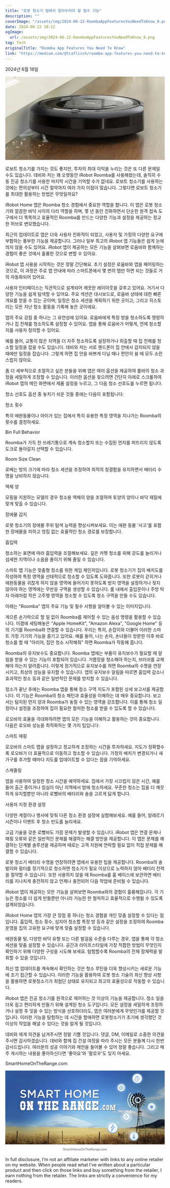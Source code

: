```yaml
---
title: "로봇 청소기 앱에서 알아두어야 할 필수 기능"
description: ""
coverImage: "/assets/img/2024-06-22-RoombaAppFeaturesYouNeedToKnow_0.png"
date: 2024-06-22 18:12
ogImage: 
  url: /assets/img/2024-06-22-RoombaAppFeaturesYouNeedToKnow_0.png
tag: Tech
originalTitle: "Roomba App Features You Need To Know"
link: "https://medium.com/@tcaflisch/roomba-app-features-you-need-to-know-82e7f7eaed63"
---
```



2024년 6월 18일

![Roomba App Features](/assets/img/2024-06-22-RoombaAppFeaturesYouNeedToKnow_0.png)

로보트 청소기를 가지는 것도 좋지만, 투자의 최대 이익을 누리는 것은 또 다른 문제일 수도 있습니다. 데비와 저는 꽤 오랫동안 iRobot Roomba를 사용해왔는데, 솔직히 수동 진공 청소기를 사용한 마지막 시간을 기억할 수가 없네요. 로보트 청소기를 사용하는 것에는 편의성부터 시간 절약까지 여러 가지 이점이 많습니다. 그렇다면 로보트 청소기를 최대한 활용하는 방법은 무엇일까요?

iRobot Home 앱은 Roomba 청소 경험에서 중요한 역할을 합니다. 이 앱은 로봇 청소기와 깔끔한 바닥 사이의 다리 역할을 하며, 몇 년 동안 진화하면서 단순한 원격 접속 도구에서 더 똑똑하고 효율적인 Roomba를 만드는 다양한 기능과 설정을 제공하는 정교한 허브로 변모했습니다.

<div class="content-ad"></div>

최근의 업데이트로 앱은 더욱 사용자 친화적이 되었고, 사용자 및 가정의 다양한 요구에 부합하는 풍부한 기능을 제공합니다. 그러나 일부 최고의 iRobot 앱 기능들은 쉽게 눈에 띄지 않을 수도 있어요. iRobot 앱이 제공하는 모든 기능을 살펴보면 로움바와 함께하는 경험이 좋은 것에서 훌륭한 것으로 변할 수 있어요.

iRobot 앱 사용을 시작하는 것은 정말 간단해요. 초기 설정은 로움바와 앱을 페어링하는 것으로, 이 과정은 주로 앱 안내에 따라 스마트폰에서 몇 번의 탭만 하면 되는 것들로 거의 자동화되어 있어요.

사용자 인터페이스는 직관적으로 설계되어 깨끗한 레이아웃을 갖추고 있어요. 거기서 다양한 기능을 쉽게 탐색할 수 있어요. 주요 섹션은 대시보드로, 로움바 상태에 대한 빠른 개요를 얻을 수 있는 곳이며; 일정은 청소 세션을 계획하기 위한 곳이고; 그리고 히스토리는 모든 지난 청소 활동을 기록해 놓은 곳이에요.

앱의 주요 강점 중 하나는 그 유연성에 있어요. 로움바에게 특정 방을 청소하도록 명령하거나 집 전체를 청소하도록 설정할 수 있어요. 앱을 통해 로움바가 어떻게, 언제 청소할지를 사용자 정의할 수 있어요.

<div class="content-ad"></div>

예를 들어, 교통이 많은 지역을 더 자주 청소하도록 설정하거나 외출할 때 집 전체를 청소할 일정을 잡을 수도 있습니다. 데비와 저는 서로 핸드폰이 집 안에서 감지되지 않을 때에만 일정을 잡습니다. 그렇게 하면 집 안을 바쁘게 다닐 때나 편안히 쉴 때 모두 소란스럽지 않아요.

좀 더 세부적으로 조절하고 싶은 분들을 위해 앱은 여러 옵션을 제공하여 룸바의 청소 과정을 세밀하게 조정할 수 있습니다. 이러한 옵션을 찾으려면 간단히 아래로 스크롤하여 iRobot 앱의 메인 화면에서 제품 설정을 누르고, 그 다음 청소 선호도를 누르면 됩니다.

청소 선호도 옵션 중 놓치기 쉬운 것들 중에는 다음이 포함됩니다:

청소 횟수

<div class="content-ad"></div>

특히 애완동물이나 아이가 있는 집에서 특히 유용한 특정 영역을 지나가는 Roomba의 횟수를 결정하세요.

Bin Full Behavior

Roomba가 가득 찬 쓰레기통으로 계속 청소할지 또는 수집된 먼지를 퍼뜨리지 않도록 도크로 돌아갈지 선택할 수 있습니다.

Room Size Clean

<div class="content-ad"></div>

로베는 방의 크기에 따라 청소 세션을 조정하여 최적의 청결함을 유지하면서 배터리 수명을 낭비하지 않습니다.

액체 양

모핑을 지원하는 모델의 경우 청소용 액체의 양을 조절하여 토양의 양이나 바닥 재질에 맞게 맞출 수 있습니다.

장애물 감지

<div class="content-ad"></div>

로봇 청소기의 장애물 주위 탐색 능력을 향상시켜보세요. 이는 애완 동물 '사고'를 포함한 장애물을 피하고 엉킴 없는 효율적인 청소 경로를 보장합니다.

흡입력

청소하는 표면에 따라 흡입력을 조절해보세요. 깊은 카펫 청소를 위해 강도를 늘리거나 섬세한 지역이나 소음을 줄이기 위해 줄일 수 있습니다.

스마트 맵 기능은 맞춤형 청소를 위한 게임 체인저입니다. 로봇 청소기가 집의 배치도를 작성하여 특정 영역을 선태적으로 청소할 수 있도록 도와줍니다. 또한 로봇이 갇히거나 애완동물을 귀찮게 하지 않을 영역에 들어가지 못하도록 방지 영역을 설정하거나 젖지 않아야 하는 영역에는 무반응 구역을 생성할 수 있습니다. 룸 내에서 출입문이나 주방 탁자 아래처럼 작은 고주행 영역을 청소할 수 있도록 청소 구역을 만들 수도 있습니다.

<div class="content-ad"></div>

아래는 "Roomba" 앱의 주요 기능 및 필수 사항을 알아볼 수 있는 이미지입니다.

게으른 손가락으로 할 일 없이 Roomba를 제어할 수 있는 음성 명령을 활용할 수 있습니다. 이겸에 세팅해놓은 "Apple HomeKit", "Amazon Alexa", "Google Home" 등의 기기를 Roomba와 연결할 수 있습니다. 우리는 특히, 손잡이와 더불어 이러한 스마트 가정 기기의 기능을 즐기고 있어요. 예를 들어, 나는 손자, 손녀들이 방문한 이후 바로 청소를 할 때 "아리야, 집안 청소 시작해줘" 하면 Roomba가 작동해 줍니다.

Roomba의 유지보수도 중요합니다. Roomba 앱에는 부품이 유지보수가 필요할 때 알림을 받을 수 있는 기능이 포함되어 있습니다. 거름망을 청소해야 하는지, 브러쉬를 교체해야 하는지 알려줍니다. 이렇게 정기적으로 유지보수를 하면 Roomba의 수명을 연장시키고, 최상의 성능을 유지할 수 있습니다. 앱의 유지보수 알림을 따르면 흡입력 감소나 효과적인 청소 등과 같은 일반적인 문제를 방지할 수 있습니다.

청소가 끝난 후에는 Roomba 앱을 통해 청소 구역 지도가 포함된 상세 보고서를 제공합니다. 이 기능은 Roomba의 청소 패턴과 효율성을 이해하는 데 매우 중요합니다. 보고서는 탐지된 먼지 양과 Roomba가 놓칠 수 있는 영역을 강조합니다. 이를 통해 청소 일정이나 설정을 조정하여 집이 필요한 철저한 청소를 받을 수 있도록 할 수 있습니다.

<div class="content-ad"></div>

로오바의 효율을 극대화하려면 앱의 모든 기능을 이해하고 활용하는 것이 중요합니다. 다음은 로오바 성능을 최적화하는 몇 가지 팁입니다:

스마트 매핑

로오바의 스마트 맵을 설정하고 정교하게 조정하는 시간을 투자하세요. 지도가 정확할수록 로오바가 더 효율적으로 이동하고 청소할 수 있습니다. 가정의 배치가 변경되거나 새 가구를 추가할 때마다 지도를 업데이트할 수 있다는 점을 기억하세요.

스케줄링

<div class="content-ad"></div>

앱을 사용하여 일정한 청소 시간을 예약하세요. 집에서 가장 시끄럽지 않은 시간, 예를 들어 출근 중이거나 침실이 아닌 지역에서 밤에 청소하세요. 꾸준한 청소는 집을 더 깨끗하게 유지할뿐만 아니라 로뼀바의 배터리와 솔을 고르게 닳게 합니다.

사용자 지정 환경 설정

다양한 계절이나 행사에 맞춰 다른 청소 환경 설정에 실험해보세요. 예를 들어, 알레르기 시즌이나 이벤트 후 청소 빈도를 늘리세요.

고급 기술을 갖춘 로뼀바도 가끔 문제가 발생할 수 있습니다. iRobot 앱은 연결 문제나 매핑 오류와 같은 일반적인 문제를 해결하는 해결 방안을 제공합니다. 이 앱은 문제를 해결하는 단계별 솔루션을 제공하며 때로는 고객 지원에 연락할 필요 없이 직접 문제를 해결할 수 있습니다.

<div class="content-ad"></div>

로봇 청소기 배터리 수명을 연장하려면 앱에서 유용한 팁을 제공합니다. Roomba의 솔발이와 필터를 정기적으로 청소하면 청소기가 필요 이상으로 노력하지 않아 배터리 전력을 절약할 수 있습니다. 또한 사용하지 않을 때 Roomba를 홈 베이스에 보관하면 배터리를 지나치게 충전하지 않고 언제나 충전되어 다음 작업에 준비될 수 있습니다.

iRobot 앱이 제공하는 모든 기능을 살펴보면 Roomba와의 경험이 훌륭해집니다. 각 기능은 청소를 더 쉽게 만들뿐만 아니라 가능한 한 철저하고 효율적으로 수행될 수 있도록 설계되었습니다.

iRobot Home 앱의 가장 큰 장점 중 하나는 청소 경험을 개인 맞춤 설정할 수 있다는 점입니다. 흡입력, 청소 횟수, 심지어 청소할 특정 방 등과 같은 설정을 조정하여 Roomba 운영을 집의 고유한 요구에 맞게 맞춤 설정할 수 있습니다.

애완동물 털, 다양한 바닥 유형 또는 다른 발걸음 수준을 다루는 경우, 앱을 통해 각 청소 세션을 맞춤 설정할 수 있습니다. 공간과 라이프스타일에 가장 적합한 방법이 무엇인지 확인하기 위해 다양한 구성을 시도해 보세요. 탐험할수록 Roomba의 전체 잠재력을 발휘할 수 있을 것입니다.

<div class="content-ad"></div>

최신 앱 업데이트를 계속해서 확인하는 것은 청소 루틴을 더욱 향상시키는 새로운 기능에 조기 접근할 수 있습니다. 이러한 기능을 활용하여 로봇 청소 기술의 최신 향상 사항을 활용하면 로봇청소기가 최첨단 상태로 유지되고 최고의 효율성으로 작동할 수 있습니다.

iRobot 앱은 진공 청소기를 원격으로 제어하는 것 이상의 기능을 제공합니다. 청소 일을 더욱 쉽고 편리하게 만들기 위해 설계된 청소 도구입니다. 모든 설정을 세밀하게 조정하거나 설정 후 잊을 수 있는 방식을 선호하더라도, 앱은 여러분에게 무엇인가를 제공할 것입니다. 이러한 기능을 탐험하는 데 시간을 할애하면 로봇청소기가 초기에 생각했던 것 이상의 작업을 해낼 수 있다는 것을 알게 될 것입니다.

데비와 제게 의견을 남겨주시면 정말 기쁠 것입니다. 댓글, DM, 이메일로 소중한 의견을 주시면 감사하겠습니다. 데비와 함께 집 건설 여정을 따라 주시는 모든 분들께 다시 한번 감사드립니다. 여러분의 성공 이야기와 제안을 들어볼 수 있어 정말 좋습니다. 그리고 매주 게시하는 내용을 좋아하신다면 '좋아요'와 '팔로우'도 잊지 마세요.

SmartHomeOnTheRange.com

<div class="content-ad"></div>


![Roomba App Features You Need To Know](/assets/img/2024-06-22-RoombaAppFeaturesYouNeedToKnow_2.png)

In full disclosure, I’m not an affiliate marketer with links to any online retailer on my website. When people read what I’ve written about a particular product and then click on those links and buy something from the retailer, I earn nothing from the retailer. The links are strictly a convenience for my readers.
